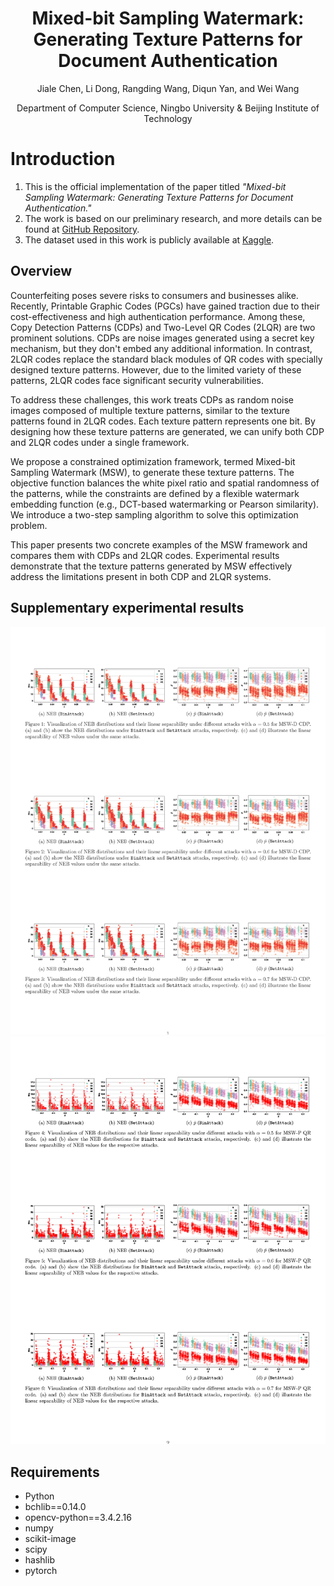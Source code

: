 <div align="center">
<h1>Mixed-bit Sampling Watermark: Generating Texture Patterns for Document Authentication</h1>

Jiale Chen, Li Dong, Rangding Wang, Diqun Yan, and Wei Wang

Department of Computer Science, Ningbo University & Beijing Institute of Technology
</div>

# Introduction
1. This is the official implementation of the paper titled *"Mixed-bit Sampling Watermark: Generating Texture Patterns for Document Authentication."*
2. The work is based on our preliminary research, and more details can be found at [GitHub Repository](https://github.com/chenoly/MSG).
3. The dataset used in this work is publicly available at [Kaggle](https://www.kaggle.com/datasets/chenoly/msw-dataset).

## Overview
Counterfeiting poses severe risks to consumers and businesses alike. Recently, Printable Graphic Codes (PGCs) have gained traction due to their cost-effectiveness and high authentication performance. Among these, Copy Detection Patterns (CDPs) and Two-Level QR Codes (2LQR) are two prominent solutions. CDPs are noise images generated using a secret key mechanism, but they don't embed any additional information. In contrast, 2LQR codes replace the standard black modules of QR codes with specially designed texture patterns. However, due to the limited variety of these patterns, 2LQR codes face significant security vulnerabilities.

To address these challenges, this work treats CDPs as random noise images composed of multiple texture patterns, similar to the texture patterns found in 2LQR codes. Each texture pattern represents one bit. By designing how these texture patterns are generated, we can unify both CDP and 2LQR codes under a single framework.

We propose a constrained optimization framework, termed Mixed-bit Sampling Watermark (MSW), to generate these texture patterns. The objective function balances the white pixel ratio and spatial randomness of the patterns, while the constraints are defined by a flexible watermark embedding function (e.g., DCT-based watermarking or Pearson similarity). We introduce a two-step sampling algorithm to solve this optimization problem.

This paper presents two concrete examples of the MSW framework and compares them with CDPs and 2LQR codes. Experimental results demonstrate that the texture patterns generated by MSW effectively address the limitations present in both CDP and 2LQR systems.

## Supplementary experimental results

![](all_result_1.png)
![](all_result_2.png)

## Requirements
- Python
- bchlib==0.14.0
- opencv-python==3.4.2.16
- numpy
- scikit-image
- scipy
- hashlib
- pytorch
